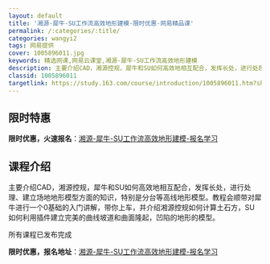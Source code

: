 ```yaml
---
layout: default
title: '湘源-犀牛-SU工作流高效地形建模-限时优惠-网易精品课'
permalink: /:categories/:title/
categories: wangyi2
tags: 网易提供
cover: 1005896011.jpg
keywords: 精选网课,网易云课堂,湘源-犀牛-SU工作流高效地形建模
description: 主要介绍CAD，湘源控规，犀牛和SU如何高效地相互配合，发挥长处，进行处理、建立场地地形模型方面的知识，特别是分台等高线
classid: 1005896011
targetlink: https://study.163.com/course/introduction/1005896011.htm?share=1&shareId=1025206652&utm_campaign=share&utm_medium=iphoneShare&utm_source=&utm_u=1025206652
---
```


## 限时特惠

**限时优惠，火速报名**：[湘源-犀牛-SU工作流高效地形建模-报名学习](https://study.163.com/course/introduction/1005896011.htm?share=1&shareId=1025206652&utm_campaign=share&utm_medium=iphoneShare&utm_source=&utm_u=1025206652)

## 课程介绍

主要介绍CAD，湘源控规，犀牛和SU如何高效地相互配合，发挥长处，进行处理、建立场地地形模型方面的知识，特别是分台等高线地形模型。教程会顺带对犀牛进行一个0基础的入门讲解，带你上车，并介绍湘源控规如何计算土石方，SU如何利用插件建立完美的曲线坡道和曲面隆起，凹陷的地形的模型。

所有课程已发布完成

**限时优惠，报名地址**：[湘源-犀牛-SU工作流高效地形建模-报名学习](https://study.163.com/course/introduction/1005896011.htm?share=1&shareId=1025206652&utm_campaign=share&utm_medium=iphoneShare&utm_source=&utm_u=1025206652)

